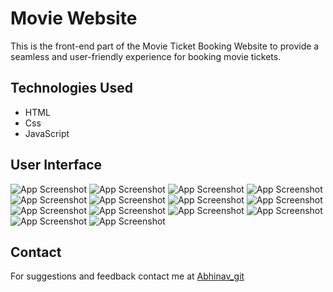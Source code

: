 
# Movie Website

This is the front-end part of the Movie Ticket Booking Website to provide a seamless and user-friendly experience for booking movie tickets.



## Technologies Used


- HTML
- Css
- JavaScript







## User Interface

![App Screenshot]()
![App Screenshot]()
![App Screenshot]()
![App Screenshot]()
![App Screenshot]()
![App Screenshot]()
![App Screenshot]()
![App Screenshot]()
![App Screenshot]()
![App Screenshot]()
![App Screenshot]()
![App Screenshot]()
![App Screenshot]()
![App Screenshot]()









## Contact

For suggestions and feedback contact me at [Abhinav_git](https://github.com/UltimateAbhinav)



